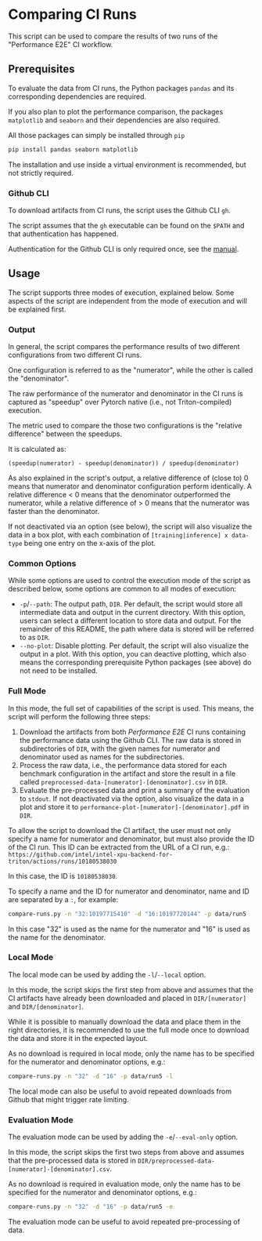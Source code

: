 # Comparing CI Runs

This script can be used to compare the results of two runs of the
"Performance E2E" CI workflow.

## Prerequisites

To evaluate the data from CI runs, the Python packages `pandas` and its
corresponding dependencies are required.

If you also plan to plot the performance comparison, the packages `matplotlib`
and `seaborn` and their dependencies are also required.

All those packages can simply be installed through `pip`

```sh
pip install pandas seaborn matplotlib
```

The installation and use inside a virtual environment is recommended, but not
strictly required.

### Github CLI

To download artifacts from CI runs, the script uses the Github CLI `gh`.

The script assumes that the `gh` executable can be found on the `$PATH` and
that authentication has happened.

Authentication for the Github CLI is only required once, see the
[manual](https://cli.github.com/manual/gh_auth_login).

## Usage

The script supports three modes of execution, explained below. Some aspects of
the script are independent from the mode of execution and will be explained
first.

### Output

In general, the script compares the performance results of two different
configurations from two different CI runs.

One configuration is referred to as the "numerator", while the other is called
the "denominator".

The raw performance of the numerator and denominator in the CI runs is captured
as "speedup" over Pytorch native (i.e., not Triton-compiled) execution.

The metric used to compare the those two configurations is the
"relative difference" between the speedups.

It is calculated as:
```
(speedup(numerator) - speedup(denominator)) / speedup(denominator)
```

As also explained in the script's output, a relative difference of (close to) 0
means that numerator and denominator configuration perform identically.
A relative difference < 0 means that the denominator outperformed the numerator,
while a relative difference of > 0 means that the numerator was faster than the
denominator.

If not deactivated via an option (see below), the script will also visualize the
data in a box plot, with each combination of `[training|inference] x data-type`
being one entry on the x-axis of the plot.

### Common Options

While some options are used to control the execution mode of the script as
described below, some options are common to all modes of execution:

* `-p`/`--path`: The output path, `DIR`. Per default, the script would store
all intermediate data and output in the current directory. With this option,
users can select a different location to store data and output. For the
remainder of this README, the path where data is stored will be referred to
as `DIR`.
* `--no-plot`: Disable plotting. Per default, the script will also visualize
the output in a plot. With this option, you can deactive plotting, which also
means the corresponding prerequisite Python packages (see above) do not need to
be installed.

### Full Mode

In this mode, the full set of capabilities of the script is used. This means,
the script will perform the following three steps:

1. Download the artifacts from both *Performance E2E* CI runs containing the
performance data using the Github CLI. The raw data is stored in subdirectories
of `DIR`, with the given names for numerator and denominator used as names for
the subdirectories.
2. Process the raw data, i.e., the performance data stored for each benchmark
configuration in the artifact and store the result in a file called
`preprocessed-data-[numerator]-[denominator].csv` in `DIR`.
3. Evaluate the pre-processed data and print a summary of the evaluation to
`stdout`. If not deactivated via the option, also visualize the data in a plot
and store it to `performance-plot-[numerator]-[denominator].pdf` in `DIR`.

To allow the script to download the CI artifact, the user must not only specify
a name for numerator and denominator, but must also provide the ID of the CI
run. This ID can be extracted from the URL of a CI run, e.g.:
`https://github.com/intel/intel-xpu-backend-for-triton/actions/runs/10180538030`

In this case, the ID is `10180538030`.

To specify a name and the ID for numerator and denominator, name and ID are
separated by a `:`, for example:

```sh
compare-runs.py -n "32:10197715410" -d "16:10197720144" -p data/run5
```

In this case "32" is used as the name for the numerator and "16" is used as the
name for the denominator.

### Local Mode

The local mode can be used by adding the `-l`/`--local` option.

In this mode, the script skips the first step from above and assumes that the
CI artifacts have already been downloaded and placed in `DIR/[numerator]` and
`DIR/[denominator]`.

While it is possible to manually download the data and place them in the right
directories, it is recommended to use the full mode once to download the data
and store it in the expected layout.

As no download is required in local mode, only the name has to be specified
for the numerator and denominator options, e.g.:

```sh
compare-runs.py -n "32" -d "16" -p data/run5 -l
```

The local mode can also be useful to avoid repeated downloads from Github that
might trigger rate limiting.

### Evaluation Mode

The evaluation mode can be used by adding the `-e`/`--eval-only` option.

In this mode, the script skips the first two steps from above and assumes that
the pre-processed data is stored in
`DIR/preprocessed-data-[numerator]-[denominator].csv`.

As no download is required in evaluation mode, only the name has to be specified
for the numerator and denominator options, e.g.:

```sh
compare-runs.py -n "32" -d "16" -p data/run5 -e
```

The evaluation mode can be useful to avoid repeated pre-processing of data.
